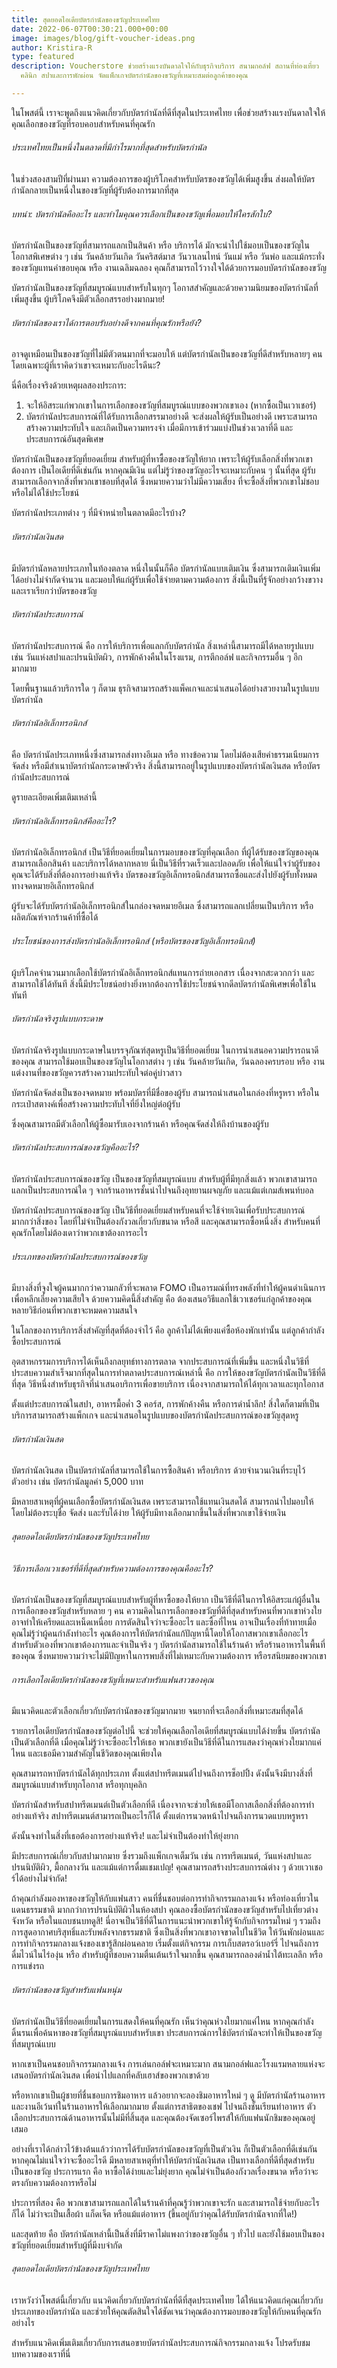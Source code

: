 ```yaml
---
title: สุดยอดไอเดียบัตรกำนัลของขวัญประเทศไทย
date: 2022-06-07T00:30:21.000+00:00
image: images/blog/gift-voucher-ideas.png
author: Kristira-R
type: featured
description: Voucherstore ช่วยสร้างแรงบันดาลใจให้กับธุรกิจบริการ สนามกอล์ฟ สถานที่ท่องเที่ยว
  คลินิก สปาและการพักผ่อน จัดแพ็กเกจบัตรกำนัลของขวัญที่เหมาะสมต่อลูกค้าของคุณ

---
```

ในโพสต์นี้ เราจะพูดถึงแนวคิดเกี่ยวกับบัตรกำนัลที่ดีที่สุดในประเทศไทย เพื่อช่วยสร้างแรงบันดาลใจให้คุณเลือกของขวัญที่รอบคอบสำหรับคนที่คุณรัก

###### ประเทศไทยเป็นหนึ่งในตลาดที่มีกำไรมากที่สุดสำหรับบัตรกำนัล

ในช่วงสองสามปีที่ผ่านมา ความต้องการของผู้บริโภคสำหรับบัตรของขวัญได้เพิ่มสูงขึ้น ส่งผลให้บัตรกำนัลกลายเป็นหนึ่งในของขวัญที่ผู้รับต้องการมากที่สุด

###### บทนำ: บัตรกำนัลคืออะไร และทำไมคุณควรเลือกเป็นของขวัญเพื่อมอบให้ใครสักใบ?

บัตรกำนัลเป็นของขวัญที่สามารถแลกเป็นสินค้า หรือ บริการได้ มักจะนำไปใช้มอบเป็นของขวัญในโอกาสพิเศษต่าง ๆ เช่น วันคล้ายวันเกิด วันคริสต์มาส วันวาเลนไทน์ วันแม่ หรือ วันพ่อ และแม้กระทั่งของขวัญแทนคำขอบคุณ หรือ งานเฉลิมฉลอง คุณก็สามารถไว้วางใจได้ด้วยการมอบบัตรกำนัลของขวัญ

บัตรกำนัลเป็นของขวัญที่สมบูรณ์แบบสำหรับในทุกๆ โอกาสสำคัญและด้วยความนิยมของบัตรกำนัลที่เพิ่มสูงขึ้น ผู้บริโภคจึงมีตัวเลือกสรรอย่างมากมาย!

###### บัตรกำนัลของเราได้การตอบรับอย่างดีจากคนที่คุณรักหรือยัง?

อาจดูเหมือนเป็นของขวัญที่ไม่มีตัวตนมากที่จะมอบให้ แต่บัตรกำนัลเป็นของขวัญที่ดีสำหรับหลายๆ คนโดยเฉพาะผู้ที่เราคิดว่าเขาจะเหมาะกับอะไรดีนะ?

นี่คือเรื่องจริงด้วยเหตุผลสองประการ:

1. จะให้อิสระแก่พวกเขาในการเลือกของขวัญที่สมบูรณ์แบบของพวกเขาเอง (หากซื้อเป็นเวาเชอร์)
2. บัตรกำนัลประสบการณ์ที่ได้รับการเลือกสรรมาอย่างดี จะส่งผลให้ผู้รับเป็นอย่างดี เพราะสามารถสร้างความประทับใจ และเกิดเป็นความทรงจำ เมื่อมีการเข้าร่วมแบ่งปันช่วงเวลาที่ดี และประสบการณ์อันสุดพิเศษ

บัตรกำนัลเป็นของขวัญที่ยอดเยี่ยม สำหรับผู้ที่หาซื้อของขวัญให้ยาก เพราะให้ผู้รับเลือกสิ่งที่พวกเขาต้องการ เป็นไอเดียที่ดีเช่นกัน หากคุณมีเงิน แต่ไม่รู้ว่าของขวัญอะไรจะเหมาะกับคน ๆ นั้นที่สุด ผู้รับสามารถเลือกจากสิ่งที่พวกเขาชอบที่สุดได้ ซึ่งหมายความว่าไม่มีความเสี่ยง ที่จะซื้อสิ่งที่พวกเขาไม่ชอบ หรือไม่ได้ใช้ประโยชน์

บัตรกำนัลประเภทต่าง ๆ ที่มีจำหน่ายในตลาดมีอะไรบ้าง?

###### บัตรกำนัลเงินสด

มีบัตรกำนัลหลายประเภทในท้องตลาด หนึ่งในนั้นก็คือ บัตรกำนัลแบบเติมเงิน ซึ่งสามารถเติมเงินเพิ่มได้อย่างไม่จำกัดจำนวน และมอบให้แก่ผู้รับเพื่อใช้จ่ายตามความต้องการ สิ่งนี้เป็นที่รู้จักอย่างกว้างขวางและเราเรียกว่าบัตรของขวัญ

###### บัตรกำนัลประสบการณ์

บัตรกำนัลประสบการณ์ คือ การให้บริการเพื่อแลกกับบัตรกำนัล สิ่งเหล่านี้สามารถมีได้หลายรูปแบบ เช่น วันแห่งสปาและปรนนิบัตผิว, การพักค้างคืนในโรงแรม, การตีกอล์ฟ และกิจกรรมอื่น ๆ อีกมากมาย

โดยพื้นฐานแล้วบริการใด ๆ ก็ตาม ธุรกิจสามารถสร้างแพ็คเกจและนำเสนอได้อย่างสวยงามในรูปแบบบัตรกำนัล

###### บัตรกำนัลอิเล็กทรอนิกส์

คือ บัตรกำนัลประเภทหนึ่งซึ่งสามารถส่งทางอีเมล หรือ ทางข้อความ โดยไม่ต้องเสียค่าธรรมเนียมการจัดส่ง หรือมีสำเนาบัตรกำนัลกระดาษตัวจริง สิ่งนี้สามารถอยู่ในรูปแบบของบัตรกำนัลเงินสด หรือบัตรกำนัลประสบการณ์

ดูรายละเอียดเพิ่มเติมเหล่านี้

###### บัตรกำนัลอิเล็กทรอนิกส์คืออะไร?

บัตรกำนัลอิเล็กทรอนิกส์ เป็นวิธีที่ยอดเยี่ยมในการมอบของขวัญที่คุณเลือก ที่ผู้ได้รับของขวัญของคุณสามารถเลือกสินค้า และบริการได้หลากหลาย นี่เป็นวิธีที่รวดเร็วและปลอดภัย เพื่อให้แน่ใจว่าผู้รับของคุณจะได้รับสิ่งที่ต้องการอย่างแท้จริง บัตรของขวัญอิเล็กทรอนิกส์สามารถซื้อและส่งไปยังผู้รับทั้งหมดทางจดหมายอิเล็กทรอนิกส์

ผู้รับจะได้รับบัตรกำนัลอิเล็กทรอนิกส์ในกล่องจดหมายอีเมล ซึ่งสามารถแลกเปลี่ยนเป็นบริการ หรือ ผลิตภัณฑ์จากร้านค้าที่ซื้อได้

###### ประโยชน์ของการส่งบัตรกำนัลอิเล็กทรอนิกส์ (หรือบัตรของขวัญอิเล็กทรอนิกส์)

ผู้บริโภคจำนวนมากเลือกใช้บัตรกำนัลอิเล็กทรอนิกส์แทนการถ่ายเอกสาร เนื่องจากสะดวกกว่า และสามารถใช้ได้ทันที สิ่งนี้มีประโยชน์อย่างยิ่งหากต้องการใช้ประโยชน์จากดีลบัตรกำนัลพิเศษเพื่อใช้ในทันที

###### บัตรกำนัลจริงรูปแบบกระดาษ

บัตรกำนัลจริงรูปแบบกระดาษในบรรจุภัณฑ์สุดหรูเป็นวิธีที่ยอดเยี่ยม ในการนำเสนอความปรารถนาดีของคุณ สามารถใช้มอบเป็นของขวัญในโอกาสต่าง ๆ เช่น วันคล้ายวันเกิด, วันฉลองครบรอบ หรือ งานแต่งงานที่ของขวัญควรสร้างความประทับใจต่อคู่บ่าวสาว

บัตรกำนัลจัดส่งเป็นซองจดหมาย พร้อมบัตรที่มีชื่อของผู้รับ สามารถนำเสนอในกล่องที่หรูหรา หรือในกระเป๋าสตางค์เพื่อสร้างความประทับใจที่ยิ่งใหญ่ต่อผู้รับ

ซึ่งคุณสามารถมีตัวเลือกให้ผู้ซื้อมารับเองจากร้านค้า หรือคุณจัดส่งให้ถึงบ้านของผู้รับ

###### บัตรกำนัลประสบการณ์ของขวัญคืออะไร?

บัตรกำนัลประสบการณ์ของขวัญ เป็นของขวัญที่สมบูรณ์แบบ สำหรับผู้ที่มีทุกสิ่งแล้ว พวกเขาสามารถแลกเป็นประสบการณ์ใด ๆ จากร้านอาหารชั้นนำไปจนถึงอุทยานผจญภัย และแม้แต่เกมส์เพนท์บอล

บัตรกำนัลประสบการณ์ของขวัญ เป็นวิธีที่ยอดเยี่ยมสำหรับคนที่จะใช้จ่ายเงินเพื่อรับประสบการณ์มากกว่าสิ่งของ โดยที่ไม่จำเป็นต้องกังวลเกี่ยวกับขนาด หรือสี และคุณสามารถซื้อหนึ่งสิ่ง สำหรับคนที่คุณรักโดยไม่ต้องเดาว่าพวกเขาต้องการอะไร

###### ประเภทของบัตรกำนัลประสบการณ์ของขวัญ

มีบางสิ่งที่จูงใจผู้คนมากกว่าความกลัวที่จะพลาด FOMO เป็นอารมณ์ที่ทรงพลังที่ทำให้ผู้คนดำเนินการ เพื่อหลีกเลี่ยงความเสียใจ ด้วยความคิดนี้สิ่งสำคัญ คือ ต้องเสนอวิธีแลกใช้เวาเชอร์แก่ลูกค้าของคุณหลายวิธีก่อนที่พวกเขาจะหมดความสนใจ

ในโลกของการบริการสิ่งสำคัญที่สุดที่ต้องจำไว้ คือ ลูกค้าไม่ได้เพียงแค่ซื้อห้องพักเท่านั้น แต่ลูกค้ากำลังซื้อประสบการณ์

อุตสาหกรรมการบริการได้เห็นถึงกลยุทธ์ทางการตลาด จากประสบการณ์ที่เพิ่มขึ้น และหนึ่งในวิธีที่ประสบความสำเร็จมากที่สุดในการทำตลาดประสบการณ์เหล่านี้ คือ การให้ของขวัญบัตรกำนัลเป็นวิธีที่ดีที่สุด วิธีหนึ่งสำหรับธุรกิจที่นำเสนอบริการเพื่อขายบริการ เนื่องจากสามารถให้ได้ทุกเวลาและทุกโอกาส

ตั้งแต่ประสบการณ์ในสปา, อาหารมื้อค่ำ 3 คอร์ส, การพักค้างคืน หรือการดำน้ำลึก! สิ่งใดก็ตามที่เป็นบริการสามารถสร้างแพ็กเกจ และนำเสนอในรูปแบบของบัตรกำนัลประสบการณ์ของขวัญสุดหรู

###### บัตรกำนัลเงินสด

บัตรกำนัลเงินสด เป็นบัตรกำนัลที่สามารถใช้ในการซื้อสินค้า หรือบริการ ด้วยจำนวนเงินที่ระบุไว้ ตัวอย่าง เช่น บัตรกำนัลมูลค่า 5,000 บาท

มีหลายสาเหตุที่ผู้คนเลือกซื้อบัตรกำนัลเงินสด เพราะสามารถใช้แทนเงินสดได้ สามารถนำไปมอบให้โดยไม่ต้องระบุชื่อ จัดส่ง และรับได้ง่าย ให้ผู้รับมีทางเลือกมากขึ้นในสิ่งที่พวกเขาใช้จ่ายเงิน

###### สุดยอดไอเดียบัตรกำนัลของขวัญประเทศไทย

###### วิธีการเลือกเวาเชอร์ที่ดีที่สุดสำหรับความต้องการของคุณคืออะไร?

บัตรกำนัลเป็นของขวัญที่สมบูรณ์แบบสำหรับผู้ที่หาซื้อของให้ยาก เป็นวิธีที่ดีในการให้อิสระแก่ผู้อื่นในการเลือกของขวัญสำหรับหลาย ๆ คน ความคิดในการเลือกของขวัญที่ดีที่สุดสำหรับคนที่พวกเขาห่วงใย อาจทำให้เครียดและเหน็ดเหนื่อย การตัดสินใจว่าจะซื้ออะไร และซื้อที่ไหน อาจเป็นเรื่องที่ท้าทายเมื่อคุณไม่รู้ว่าผู้คนกำลังทำอะไร คุณต้องการให้บัตรกำนัลแก้ปัญหานี้โดยให้โอกาสพวกเขาเลือกอะไรสำหรับตัวเองที่พวกเขาต้องการและจำเป็นจริง ๆ บัตรกำนัลสามารถใช้ในร้านค้า หรือร้านอาหารในพื้นที่ของคุณ ซึ่งหมายความว่าจะไม่มีปัญหาในการพบสิ่งที่ไม่เหมาะกับความต้องการ หรือรสนิยมของพวกเขา

###### การเลือกไอเดียบัตรกำนัลของขวัญที่เหมาะสำหรับแฟนสาวของคุณ

มีแนวคิดและตัวเลือกเกี่ยวกับบัตรกำนัลของขวัญมากมาย จนยากที่จะเลือกสิ่งที่เหมาะสมที่สุดได้

รายการไอเดียบัตรกำนัลของขวัญต่อไปนี้ จะช่วยให้คุณเลือกไอเดียที่สมบูรณ์แบบได้ง่ายขึ้น บัตรกำนัลเป็นตัวเลือกที่ดี เมื่อคุณไม่รู้ว่าจะซื้ออะไรให้เธอ พวกเขายังเป็นวิธีที่ดีในการแสดงว่าคุณห่วงใยมากแค่ไหน และเธอมีความสำคัญในชีวิตของคุณเพียงใด

คุณสามารถหาบัตรกำนัลได้ทุกประเภท ตั้งแต่สปาทรีตเมนต์ไปจนถึงการช็อปปิ้ง ดังนั้นจึงมีบางสิ่งที่สมบูรณ์แบบสำหรับทุกโอกาส หรือทุกบุคลิก

บัตรกำนัลสำหรับสปาทรีตเมนต์เป็นตัวเลือกที่ดี เนื่องจากจะช่วยให้เธอมีโอกาสเลือกสิ่งที่ต้องการทำอย่างแท้จริง สปาทรีตเมนต์สามารถเป็นอะไรก็ได้ ตั้งแต่การนวดหน้าไปจนถึงการนวดแบบหรูหรา

ดังนั้นจงทำในสิ่งที่เธอต้องการอย่างแท้จริง! และไม่จำเป็นต้องทำให้ยุ่งยาก

มีประสบการณ์เกี่ยวกับสปามากมาย ซึ่งรวมถึงแพ็กเกจเต็มวัน เช่น การทรีตเมนต์, วันแห่งสปาและปรนนิบัติผิว, มื้อกลางวัน และแม้แต่การดื่มแชมเปญ! คุณสามารถสร้างประสบการณ์ต่าง ๆ ด้วยเวาเชอร์ได้อย่างไม่จำกัด!

ถ้าคุณกำลังมองหาของขวัญให้กับแฟนสาว คนที่ชื่นชอบต่อการทำกิจกรรมกลางแจ้ง หรือท่องเที่ยวในแดนธรรมชาติ มากกว่าการปรนนิบัติผิวในห้องสปา คุณลองซื้อบัตรกำนัลของขวัญสำหรับไปเที่ยวต่างจังหวัด หรือในแถบชนบทดูสิ! นี่อาจเป็นวิธีที่ดีในการแนะนำพวกเขาให้รู้จักกับกิจกรรมใหม่ ๆ รวมถึงการสูดอากาศบริสุทธิ์และรับพลังจากธรรมชาติ ซึ่งเป็นสิ่งที่พวกเขาอาจขาดไปในชีวิต ให้วันพักผ่อนและการทำกิจกรรมกลางแจ้งของเขารู้สึกผ่อนคลาย เริ่มตั้งแต่กิจกรรม การเก็บสตรอว์เบอร์รี่ ไปจนถึงการดื่มไวน์ในไร่องุ่น หรือ สำหรับผู้ที่ชอบความตื่นเต้นเร้าใจมากขึ้น คุณสามารถลองดำน้ำใต้ทะเลลึก หรือการแข่งรถ

###### บัตรกำนัลของขวัญสำหรับแฟนหนุ่ม

บัตรกำนัลเป็นวิธีที่ยอดเยี่ยมในการแสดงให้คนที่คุณรัก เห็นว่าคุณห่วงใยมากแค่ไหน หากคุณกำลังดิ้นรนเพื่อค้นหาของขวัญที่สมบูรณ์แบบสำหรับเขา ประสบการณ์การใช้บัตรกำนัลจะทำให้เป็นของขวัญที่สมบูรณ์แบบ

หากเขาเป็นคนชอบกิจกรรมกลางแจ้ง การเล่นกอล์ฟจะเหมาะมาก สนามกอล์ฟและโรงแรมหลายแห่งจะเสนอบัตรกำนัลเงินสด เพื่อนำไปแลกที่คลับเฮาส์ของพวกเขาด้วย

หรือหากเขาเป็นผู้ชายที่ชื่นชอบการชิมอาหาร แล้วอยากจะลองชิมอาหารใหม่ ๆ ดู มีบัตรกำนัลร้านอาหารและงานอีเว้นท์ในร้านอาหารให้เลือกมากมาย ตั้งแต่การสาธิตของเชฟ ไปจนถึงชั้นเรียนทำอาหาร ตัวเลือกประสบการณ์ด้านอาหารนั้นไม่มีที่สิ้นสุด และคุณต้องจัดเซอร์ไพรส์ให้กับแฟนนักชิมของคุณอยู่เสมอ

อย่างที่เราได้กล่าวไว้ข้างต้นแล้วว่าการได้รับบัตรกำนัลของขวัญที่เป็นตัวเงิน ก็เป็นตัวเลือกที่ดีเช่นกัน หากคุณไม่แน่ใจว่าจะซื้ออะไรดี มีหลายสาเหตุที่ทำให้บัตรกำนัลเงินสด เป็นทางเลือกที่ดีที่สุดสำหรับเป็นของขวัญ ประการแรก คือ หาซื้อได้ง่ายและไม่ยุ่งยาก คุณไม่จำเป็นต้องกังวลเรื่องขนาด หรือว่าจะตรงกับความต้องการหรือไม่

ประการที่สอง คือ พวกเขาสามารถแลกได้ในร้านค้าที่คุณรู้ว่าพวกเขาจะรัก และสามารถใช้จ่ายกับอะไรก็ได้ ไม่ว่าจะเป็นเสื้อผ้า แก็ดเจ็ต หรือแม้แต่อาหาร (ขึ้นอยู่กับว่าคุณได้รับบัตรกำนัลจากที่ใด!)

และสุดท้าย คือ บัตรกำนัลเหล่านี้เป็นสิ่งที่มีราคาไม่แพงกว่าของขวัญอื่น ๆ ทั่วไป และยังใช้มอบเป็นของขวัญที่ยอดเยี่ยมสำหรับผู้ที่มีงบจำกัด

###### สุดยอดไอเดียบัตรกำนัลของขวัญประเทศไทย

เราหวังว่าโพสต์นี้เกี่ยวกับ แนวคิดเกี่ยวกับบัตรกำนัลที่ดีที่สุดประเทศไทย ได้ให้แนวคิดแก่คุณเกี่ยวกับประเภทของบัตรกำนัล และช่วยให้คุณตัดสินใจได้ชัดเจนว่าคุณต้องการมอบของขวัญให้กับคนที่คุณรักอย่างไร

สำหรับแนวคิดเพิ่มเติมเกี่ยวกับการเสนอขายบัตรกำนัลประสบการณ์กิจกรรมกลางแจ้ง โปรดรับชมบทความของเราที่นี่